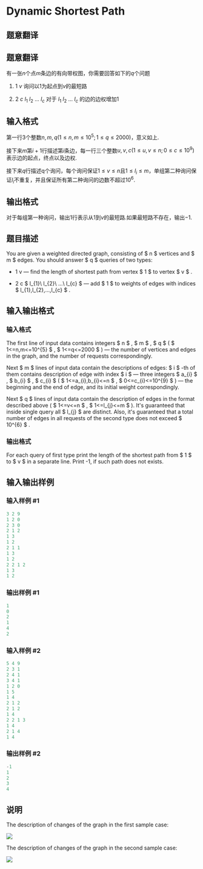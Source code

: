 # Dynamic Shortest Path

## 题意翻译

## 题意翻译

有一张$n$个点$m$条边的有向带权图，你需要回答如下的$q$个问题

1. $1\ v$ 询问以$1$为起点到$v$的最短路

2. $2\ c$ $l_1$ $l_2$ ... $l_c$ 对于 $l_1$ $l_2$ ... $l_c$ 的边的边权增加1

## 输入格式

第一行3个整数$n, m, q (1 \leq n, m \leq 10^5; 1 \leq q \leq 2000)$，意义如上.

接下来$m$第$i + 1$行描述第$i$条边，每一行三个整数$u, v, c (1 \leq u, v \leq n; 0 \leq c \leq 10^9)$表示边的起点，终点以及边权.

接下来$q$行描述q个询问，每个询问保证$1 \leq v \leq n$且$1 \leq l_i \leq m$，单组第二种询问保证$l_i$不重复，并且保证所有第二种询问的边数不超过$10^6$.

## 输出格式

对于每组第一种询问，输出1行表示从1到$v$的最短路.如果最短路不存在，输出$-1$.

## 题目描述

You are given a weighted directed graph, consisting of $ n $ vertices and $ m $ edges. You should answer $ q $ queries of two types:

- 1 v — find the length of shortest path from vertex $ 1 $ to vertex $ v $ .

- 2 c $ l_{1}\ l_{2}\ ...\ l_{c} $ — add $ 1 $ to weights of edges with indices $ l_{1},l_{2},...,l_{c} $ .

## 输入输出格式

### 输入格式

The first line of input data contains integers $ n $ , $ m $ , $ q $ ( $ 1<=n,m<=10^{5} $ , $ 1<=q<=2000 $ ) — the number of vertices and edges in the graph, and the number of requests correspondingly.

Next $ m $ lines of input data contain the descriptions of edges: $ i $ -th of them contains description of edge with index $ i $ — three integers $ a_{i} $ , $ b_{i} $ , $ c_{i} $ ( $ 1<=a_{i},b_{i}<=n $ , $ 0<=c_{i}<=10^{9} $ ) — the beginning and the end of edge, and its initial weight correspondingly.

Next $ q $ lines of input data contain the description of edges in the format described above ( $ 1<=v<=n $ , $ 1<=l_{j}<=m $ ). It's guaranteed that inside single query all $ l_{j} $ are distinct. Also, it's guaranteed that a total number of edges in all requests of the second type does not exceed $ 10^{6} $ .

### 输出格式

For each query of first type print the length of the shortest path from $ 1 $ to $ v $ in a separate line. Print -1, if such path does not exists.

## 输入输出样例

### 输入样例 #1

```cpp
3 2 9
1 2 0
2 3 0
2 1 2
1 3
1 2
2 1 1
1 3
1 2
2 2 1 2
1 3
1 2

```
### 输出样例 #1

```cpp
1
0
2
1
4
2

```
### 输入样例 #2

```cpp
5 4 9
2 3 1
2 4 1
3 4 1
1 2 0
1 5
1 4
2 1 2
2 1 2
1 4
2 2 1 3
1 4
2 1 4
1 4

```
### 输出样例 #2

```cpp
-1
1
2
3
4

```
## 说明

The description of changes of the graph in the first sample case:

![](https://cdn.luogu.com.cn/upload/vjudge_pic/CF843D/24bd98e5125f858d47fdfa77b158c3a581ad248b.png)

The description of changes of the graph in the second sample case:

![](https://cdn.luogu.com.cn/upload/vjudge_pic/CF843D/d325c1b90420a99987b13a59d8addca767eb6927.png)

